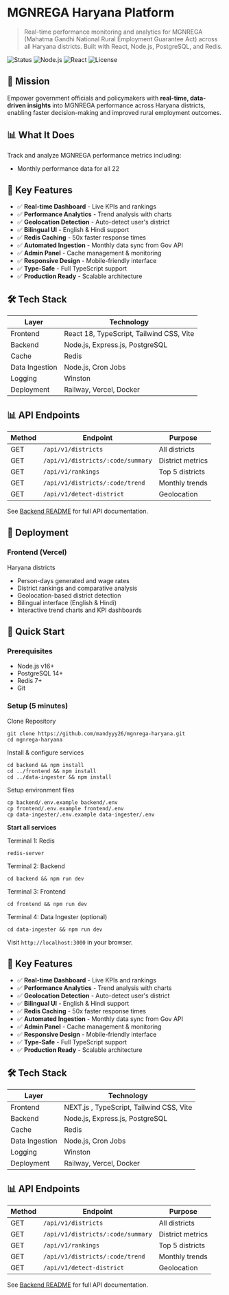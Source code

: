 # MGNREGA Haryana Platform

> Real-time performance monitoring and analytics for MGNREGA (Mahatma Gandhi National Rural Employment Guarantee Act) across all Haryana districts. Built with React, Node.js, PostgreSQL, and Redis.

![Status](https://img.shields.io/badge/Status-Production%20Ready-success)
![Node.js](https://img.shields.io/badge/Node.js-16+-green)
![React](https://img.shields.io/badge/React-18+-blue)
![License](https://img.shields.io/badge/License-MIT-blue)

## 🎯 Mission

Empower government officials and policymakers with **real-time, data-driven insights** into MGNREGA performance across Haryana districts, enabling faster decision-making and improved rural employment outcomes.

## 📊 What It Does

Track and analyze MGNREGA performance metrics including:

- Monthly performance data for all 22

## 🔑 Key Features

- ✅ **Real-time Dashboard** - Live KPIs and rankings
- ✅ **Performance Analytics** - Trend analysis with charts
- ✅ **Geolocation Detection** - Auto-detect user's district
- ✅ **Bilingual UI** - English & Hindi support
- ✅ **Redis Caching** - 50x faster response times
- ✅ **Automated Ingestion** - Monthly data sync from Gov API
- ✅ **Admin Panel** - Cache management & monitoring
- ✅ **Responsive Design** - Mobile-friendly interface
- ✅ **Type-Safe** - Full TypeScript support
- ✅ **Production Ready** - Scalable architecture

## 🛠️ Tech Stack

| Layer          | Technology                               |
| -------------- | ---------------------------------------- |
| Frontend       | React 18, TypeScript, Tailwind CSS, Vite |
| Backend        | Node.js, Express.js, PostgreSQL          |
| Cache          | Redis                                    |
| Data Ingestion | Node.js, Cron Jobs                       |
| Logging        | Winston                                  |
| Deployment     | Railway, Vercel, Docker                  |

## 📊 API Endpoints

| Method | Endpoint                          | Purpose          |
| ------ | --------------------------------- | ---------------- |
| GET    | `/api/v1/districts`               | All districts    |
| GET    | `/api/v1/districts/:code/summary` | District metrics |
| GET    | `/api/v1/rankings`                | Top 5 districts  |
| GET    | `/api/v1/districts/:code/trend`   | Monthly trends   |
| GET    | `/api/v1/detect-district`         | Geolocation      |

See [Backend README](./backend/README.md) for full API documentation.

## 🚢 Deployment

### Frontend (Vercel)

Haryana districts

- Person-days generated and wage rates
- District rankings and comparative analysis
- Geolocation-based district detection
- Bilingual interface (English & Hindi)
- Interactive trend charts and KPI dashboards

## 🚀 Quick Start

### Prerequisites

- Node.js v16+
- PostgreSQL 14+
- Redis 7+
- Git

### Setup (5 minutes)

Clone Repository

```
git clone https://github.com/mandyyy26/mgnrega-haryana.git
cd mgnrega-haryana
```

Install & configure services

```
cd backend && npm install
cd ../frontend && npm install
cd ../data-ingester && npm install
```

Setup environment files

```
cp backend/.env.example backend/.env
cp frontend/.env.example frontend/.env
cp data-ingester/.env.example data-ingester/.env
```

**Start all services**

Terminal 1: Redis

```
redis-server
```

Terminal 2: Backend

```
cd backend && npm run dev

```

Terminal 3: Frontend

```
cd frontend && npm run dev
```

Terminal 4: Data Ingester (optional)

```
cd data-ingester && npm run dev
```

Visit `http://localhost:3000` in your browser.

## 🔑 Key Features

- ✅ **Real-time Dashboard** - Live KPIs and rankings
- ✅ **Performance Analytics** - Trend analysis with charts
- ✅ **Geolocation Detection** - Auto-detect user's district
- ✅ **Bilingual UI** - English & Hindi support
- ✅ **Redis Caching** - 50x faster response times
- ✅ **Automated Ingestion** - Monthly data sync from Gov API
- ✅ **Admin Panel** - Cache management & monitoring
- ✅ **Responsive Design** - Mobile-friendly interface
- ✅ **Type-Safe** - Full TypeScript support
- ✅ **Production Ready** - Scalable architecture

## 🛠️ Tech Stack

| Layer          | Technology                               |
| -------------- | ---------------------------------------- |
| Frontend       | NEXT.js , TypeScript, Tailwind CSS, Vite |
| Backend        | Node.js, Express.js, PostgreSQL          |
| Cache          | Redis                                    |
| Data Ingestion | Node.js, Cron Jobs                       |
| Logging        | Winston                                  |
| Deployment     | Railway, Vercel, Docker                  |

## 📊 API Endpoints

| Method | Endpoint                          | Purpose          |
| ------ | --------------------------------- | ---------------- |
| GET    | `/api/v1/districts`               | All districts    |
| GET    | `/api/v1/districts/:code/summary` | District metrics |
| GET    | `/api/v1/rankings`                | Top 5 districts  |
| GET    | `/api/v1/districts/:code/trend`   | Monthly trends   |
| GET    | `/api/v1/detect-district`         | Geolocation      |

See [Backend README](./backend/README.md) for full API documentation.
